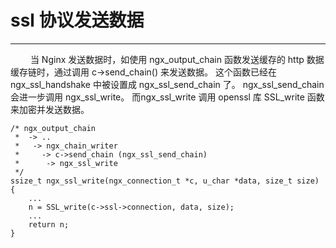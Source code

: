 # ssl 协议发送数据
***

&emsp;&emsp;
当 Nginx 发送数据时，如使用 ngx_output_chain 函数发送缓存的 http 数据缓存链时，通过调用 c->send_chain() 来发送数据。
这个函数已经在 ngx_ssl_handshake 中被设置成 ngx_ssl_send_chain 了。
ngx_ssl_send_chain 会进一步调用 ngx_ssl_write。
而ngx_ssl_write 调用 openssl 库 SSL_write 函数来加密并发送数据。

    /* ngx_output_chain
     *  -> ..
     *   -> ngx_chain_writer
     *     -> c->send_chain (ngx_ssl_send_chain)
     *      -> ngx_ssl_write
     */
    ssize_t ngx_ssl_write(ngx_connection_t *c, u_char *data, size_t size) {
        ...
        n = SSL_write(c->ssl->connection, data, size);
        ...
        return n;
    }
